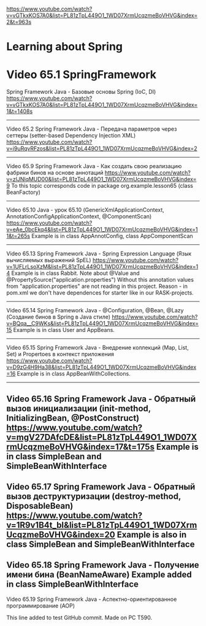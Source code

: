 https://www.youtube.com/watch?v=vGTkxKOS7A0&list=PL81zTpL449O1_1WD07XrmUcqzmeBoVHVG&index=2&t=963s
# Learning about Spring

# Video 65.1 SpringFramework
Spring Framework Java - Базовые основы Spring (IoC, DI)
https://www.youtube.com/watch?v=vGTkxKOS7A0&list=PL81zTpL449O1_1WD07XrmUcqzmeBoVHVG&index=1&t=1408s

----------
Video 65.2 
Spring Framework Java - Передача параметров через сеттеры (setter-based Dependency Injection XML)
https://www.youtube.com/watch?v=i9uRqvRFzos&list=PL81zTpL449O1_1WD07XrmUcqzmeBoVHVG&index=2

----------
Video 65.9
Spring Framework Java - Как создать свою реализацию фабрики бинов на основе аннотаций
https://www.youtube.com/watch?v=zlJNlqMUD00&list=PL81zTpL449O1_1WD07XrmUcqzmeBoVHVG&index=9
To this topic corresponds code in package org.example.lesson65 (class BeanFactory)

----------
Video 65.10
Java - урок 65.10 (GenericXmlApplicationContext, AnnotationConfigApplicationContext, @ComponentScan)
https://www.youtube.com/watch?v=eAe_0bcEkq4&list=PL81zTpL449O1_1WD07XrmUcqzmeBoVHVG&index=11&t=265s
Example is in class AppAnnotConfig, class AppComponentScan

----------
Video 65.13
Spring Framework Java - Spring Expression Language (Язык вычисляемых выражений SpEL)
https://www.youtube.com/watch?v=1UFLrLsoXzM&list=PL81zTpL449O1_1WD07XrmUcqzmeBoVHVG&index=14
Example is in class Rabbit.
Note about @Value and @PropertySource("application.properties")
Without this annotation values from "application.properties" are not reading in this project.
Reason - in pom.xml we don't have dependences for starter like in our RASK-projects.

----------
Video 65.14
Spring Framework Java - @Configuration, @Bean, @Lazy (Создание бинов в Spring в Java стиле)
https://www.youtube.com/watch?v=BQqa__C9WKs&list=PL81zTpL449O1_1WD07XrmUcqzmeBoVHVG&index=15
Example is in class User and AppBeans.

----------
Video 65.15
Spring Framework Java - Внедрение коллекций (Map, List, Set) и Propertoes в контекст приложения
https://www.youtube.com/watch?v=D9zG4H9Ha38&list=PL81zTpL449O1_1WD07XrmUcqzmeBoVHVG&index=16
Example is in class AppBeanWithCollections.

----------
Video 65.16
Spring Framework Java - Обратный вызов инициализации (init-method, InitializingBean, @PostConstruct)
https://www.youtube.com/watch?v=mgV27DAfcDE&list=PL81zTpL449O1_1WD07XrmUcqzmeBoVHVG&index=17&t=175s
Example is in class SimpleBean and SimpleBeanWithInterface
----------
Video 65.17
Spring Framework Java - Обратный вызов деструктуризации (destroy-method, DisposableBean)
https://www.youtube.com/watch?v=1R9v1B4t_bI&list=PL81zTpL449O1_1WD07XrmUcqzmeBoVHVG&index=20
Example is also in class SimpleBean and SimpleBeanWithInterface
----------
Video 65.18
Spring Framework Java - Получение имени бина (BeanNameAware)
Example added in class SimpleBeanWithInterface
----------
Video 65.19
Spring Framework Java - Аспектно-ориентированное программирование (AOP)

This line added to test GitHub commit. Made on PC T590.